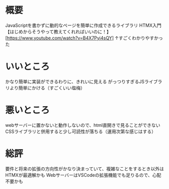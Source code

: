 # 概要
JavaScriptを書かずに動的なページを簡単に作成できるライブラリ
HTMX入門【はじめからそうやって教えてくれればいいのに！】[https://www.youtube.com/watch?v=B4X7Pyj4sQY]
↑すごくわかりやすかった

# いいところ
かなり簡単に実装ができるわりに、きれいに見える
がっつりすぎるJSライブラリより簡単にかける（すごくいい塩梅）


# 悪いところ
webサーバーに置かないと動作しないので、html直開きで見ることができない
CSSライブラリと併用すると少し可読性が落ちる（運用次第な感じはする）

# 総評
要件と将来の拡張の方向性がかなり決まっていて、複雑なことをするとき以外はHTMXが最適解かも
WebサーバーはVSCodeの拡張機能でも足りるので、心配不要かも